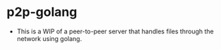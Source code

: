 # p2p-golang

- This is a WIP of a peer-to-peer server that handles files through the network using golang.